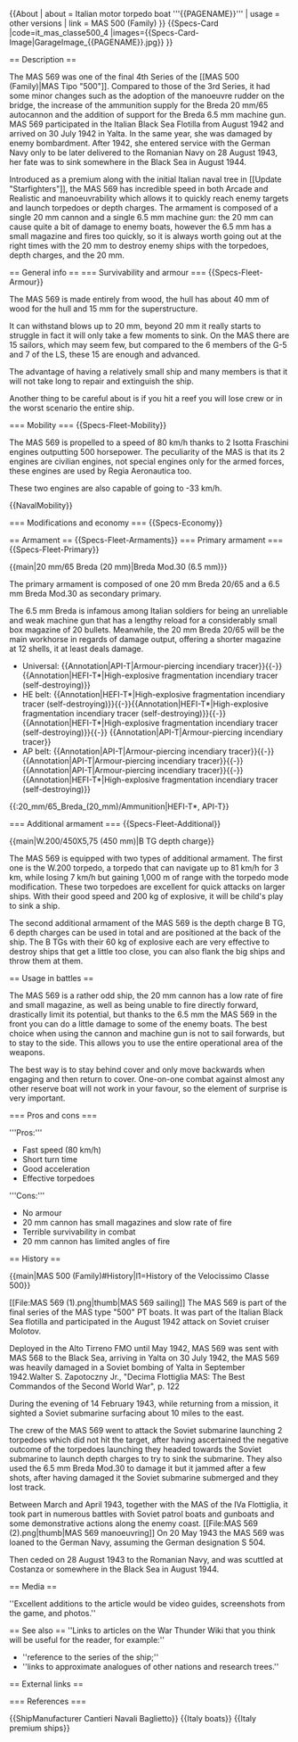 {{About
| about = Italian motor torpedo boat '''{{PAGENAME}}'''
| usage = other versions
| link = MAS 500 (Family)
}}
{{Specs-Card
|code=it_mas_classe500_4
|images={{Specs-Card-Image|GarageImage_{{PAGENAME}}.jpg}}
}}

== Description ==
<!-- ''In the first part of the description, cover the history of the ship's creation and military application. In the second part, tell the reader about using this ship in the game. Add a screenshot: if a beginner player has a hard time remembering vehicles by name, a picture will help them identify the ship in question.'' -->
The MAS 569 was one of the final 4th Series of the [[MAS 500 (Family)|MAS Tipo "500"]]. Compared to those of the 3rd Series, it had some minor changes such as the adoption of the manoeuvre rudder on the bridge, the increase of the ammunition supply for the Breda 20 mm/65 autocannon and the addition of support for the Breda 6.5 mm machine gun. MAS 569 participated in the Italian Black Sea Flotilla from August 1942 and arrived on 30 July 1942 in Yalta. In the same year, she was damaged by enemy bombardment. After 1942, she entered service with the German Navy only to be later delivered to the Romanian Navy on 28 August 1943, her fate was to sink somewhere in the Black Sea in August 1944.

Introduced as a premium along with the initial Italian naval tree in [[Update "Starfighters"]], the MAS 569 has incredible speed in both Arcade and Realistic and manoeuvrability which allows it to quickly reach enemy targets and launch torpedoes or depth charges. The armament is composed of a single 20 mm cannon and a single 6.5 mm machine gun: the 20 mm can cause quite a bit of damage to enemy boats, however the 6.5 mm has a small magazine and fires too quickly, so it is always worth going out at the right times with the 20 mm to destroy enemy ships with the torpedoes, depth charges, and the 20 mm.

== General info ==
=== Survivability and armour ===
{{Specs-Fleet-Armour}}
<!-- ''Talk about the vehicle's armour. Note the most well-defended and most vulnerable zones, e.g. the ammo magazine. Evaluate the composition of components and assemblies responsible for movement and manoeuvrability. Evaluate the survivability of the primary and secondary armaments separately. Don't forget to mention the size of the crew, which plays an important role in fleet mechanics. Save tips on preserving survivability for the "Usage in battles" section. If necessary, use a graphical template to show the most well-protected or most vulnerable points in the armour.'' -->
The MAS 569 is made entirely from wood, the hull has about 40 mm of wood for the hull and 15 mm for the superstructure.

It can withstand blows up to 20 mm, beyond 20 mm it really starts to struggle in fact it will only take a few moments to sink. On the MAS there are 15 sailors, which may seem few, but compared to the 6 members of the G-5 and 7 of the LS, these 15 are enough and advanced.

The advantage of having a relatively small ship and many members is that it will not take long to repair and extinguish the ship.

Another thing to be careful about is if you hit a reef you will lose crew or in the worst scenario the entire ship.

=== Mobility ===
{{Specs-Fleet-Mobility}}
<!-- ''Write about the ship's mobility. Evaluate its power and manoeuvrability, rudder rerouting speed, stopping speed at full tilt, with its maximum forward and reverse speed.'' -->
The MAS 569 is propelled to a speed of 80 km/h thanks to 2 Isotta Fraschini engines outputting 500 horsepower. The peculiarity of the MAS is that its 2 engines are civilian engines, not special engines only for the armed forces, these engines are used by Regia Aeronautica too.

These two engines are also capable of going to -33 km/h.

{{NavalMobility}}

=== Modifications and economy ===
{{Specs-Economy}}

== Armament ==
{{Specs-Fleet-Armaments}}
=== Primary armament ===
{{Specs-Fleet-Primary}}
<!-- ''Provide information about the characteristics of the primary armament. Evaluate their efficacy in battle based on their reload speed, ballistics and the capacity of their shells. Add a link to the main article about the weapon: <code><nowiki>{{main|Weapon name (calibre)}}</nowiki></code>. Broadly describe the ammunition available for the primary armament, and provide recommendations on how to use it and which ammunition to choose.'' -->
{{main|20 mm/65 Breda (20 mm)|Breda Mod.30 (6.5 mm)}}

The primary armament is composed of one 20 mm Breda 20/65 and a 6.5 mm Breda Mod.30 as secondary primary.

The 6.5 mm Breda is infamous among Italian soldiers for being an unreliable and weak machine gun that has a lengthy reload for a considerably small box magazine of 20 bullets. Meanwhile, the 20 mm Breda 20/65 will be the main workhorse in regards of damage output, offering a shorter magazine at 12 shells, it at least deals damage.

* Universal: {{Annotation|API-T|Armour-piercing incendiary tracer}}{{-}}{{Annotation|HEFI-T*|High-explosive fragmentation incendiary tracer (self-destroying)}}
* HE belt: {{Annotation|HEFI-T*|High-explosive fragmentation incendiary tracer (self-destroying)}}{{-}}{{Annotation|HEFI-T*|High-explosive fragmentation incendiary tracer (self-destroying)}}{{-}}{{Annotation|HEFI-T*|High-explosive fragmentation incendiary tracer (self-destroying)}}{{-}}  {{Annotation|API-T|Armour-piercing incendiary tracer}}
* AP belt: {{Annotation|API-T|Armour-piercing incendiary tracer}}{{-}}{{Annotation|API-T|Armour-piercing incendiary tracer}}{{-}}{{Annotation|API-T|Armour-piercing incendiary tracer}}{{-}}{{Annotation|HEFI-T*|High-explosive fragmentation incendiary tracer (self-destroying)}}

{{:20_mm/65_Breda_(20_mm)/Ammunition|HEFI-T*, API-T}}

=== Additional armament ===
{{Specs-Fleet-Additional}}
<!-- ''Describe the available additional armaments of the ship: depth charges, mines, torpedoes. Talk about their positions, available ammunition and launch features such as dead zones of torpedoes. If there is no additional armament, remove this section.'' -->
{{main|W.200/450X5,75 (450 mm)|B TG depth charge}}

The MAS 569 is equipped with two types of additional armament. The first one is the W.200 torpedo, a torpedo that can navigate up to 81 km/h for 3 km, while losing 7 km/h but gaining 1,000 m of range with the torpedo mode modification. These two torpedoes are excellent for quick attacks on larger ships. With their good speed and 200 kg of explosive, it will be child's play to sink a ship.

The second additional armament of the MAS 569 is the depth charge B TG, 6 depth charges can be used in total and are positioned at the back of the ship. The B TGs with their 60 kg of explosive each are very effective to destroy ships that get a little too close, you can also flank the big ships and throw them at them.

== Usage in battles ==
<!-- ''Describe the technique of using this ship, the characteristics of her use in a team and tips on strategy. Abstain from writing an entire guide – don't try to provide a single point of view, but give the reader food for thought. Talk about the most dangerous opponents for this vehicle and provide recommendations on fighting them. If necessary, note the specifics of playing with this vehicle in various modes (AB, RB, SB).'' -->
The MAS 569 is a rather odd ship, the 20 mm cannon has a low rate of fire and small magazine, as well as being unable to fire directly forward, drastically limit its potential, but thanks to the 6.5 mm the MAS 569 in the front you can do a little damage to some of the enemy boats. The best choice when using the cannon and machine gun is not to sail forwards, but to stay to the side. This allows you to use the entire operational area of the weapons.

The best way is to stay behind cover and only move backwards when engaging and then return to cover. One-on-one combat against almost any other reserve boat will not work in your favour, so the element of surprise is very important.

=== Pros and cons ===
<!-- ''Summarise and briefly evaluate the vehicle in terms of its characteristics and combat effectiveness. Mark its pros and cons in the bulleted list. Try not to use more than 6 points for each of the characteristics. Avoid using categorical definitions such as "bad", "good" and the like - use substitutions with softer forms such as "inadequate" and "effective".'' -->

'''Pros:'''

* Fast speed (80 km/h)
* Short turn time
* Good acceleration
* Effective torpedoes

'''Cons:'''

* No armour
* 20 mm cannon has small magazines and slow rate of fire
* Terrible survivability in combat
* 20 mm cannon has limited angles of fire

== History ==
<!-- ''Describe the history of the creation and combat usage of the ship in more detail than in the introduction. If the historical reference turns out to be too long, take it to a separate article, taking a link to the article about the ship and adding a block "/History" (example: <nowiki>https://wiki.warthunder.com/(Ship-name)/History</nowiki>) and add a link to it here using the <code>main</code> template. Be sure to reference text and sources by using <code><nowiki><ref></ref></nowiki></code>, as well as adding them at the end of the article with <code><nowiki><references /></nowiki></code>. This section may also include the ship's dev blog entry (if applicable) and the in-game encyclopedia description (under <code><nowiki>=== In-game description ===</nowiki></code>, also if applicable).'' -->
{{main|MAS 500 (Family)#History|l1=History of the Velocissimo Classe 500}}

[[File:MAS 569 (1).png|thumb|MAS 569 sailing]]
The MAS 569 is part of the final series of the MAS type "500" PT boats. It was part of the Italian Black Sea flotilla and participated in the August 1942 attack on Soviet cruiser Molotov.

Deployed in the Alto Tirreno FMO until May 1942, MAS 569 was sent with MAS 568 to the Black Sea, arriving in Yalta on 30 July 1942, the MAS 569 was heavily damaged in a Soviet bombing of Yalta in September 1942.<ref>Walter S. Zapotoczny Jr., "Decima Flottiglia MAS: The Best Commandos of the Second World War", p. 122</ref>

During the evening of 14 February 1943, while returning from a mission, it sighted a Soviet submarine surfacing about 10 miles to the east.

The crew of the MAS 569 went to attack the Soviet submarine launching 2 torpedoes which did not hit the target, after having ascertained the negative outcome of the torpedoes launching they headed towards the Soviet submarine to launch depth charges to try to sink the submarine. They also used the 6.5 mm Breda Mod.30 to damage it but it jammed after a few shots, after having damaged it the Soviet submarine submerged and they lost track.

Between March and April 1943, together with the MAS of the IVa Flottiglia, it took part in numerous battles with Soviet patrol boats and gunboats and some demonstrative actions along the enemy coast.
[[File:MAS 569 (2).png|thumb|MAS 569 manoeuvring]]
On 20 May 1943 the MAS 569 was loaned to the German Navy, assuming the German designation S 504.

Then ceded on 28 August 1943 to the Romanian Navy, and was scuttled at Costanza or somewhere in the Black Sea in August 1944.

== Media ==
<!-- ''Excellent additions to the article would be video guides, screenshots from the game, and photos.'' -->
''Excellent additions to the article would be video guides, screenshots from the game, and photos.''

== See also ==
''Links to articles on the War Thunder Wiki that you think will be useful for the reader, for example:''

* ''reference to the series of the ship;''
* ''links to approximate analogues of other nations and research trees.''

== External links ==
<!-- ''Paste links to sources and external resources, such as:''
* ''topic on the official game forum;''
* ''other literature.'' -->

=== References ===
<references />

{{ShipManufacturer Cantieri Navali Baglietto}}
{{Italy boats}}
{{Italy premium ships}}